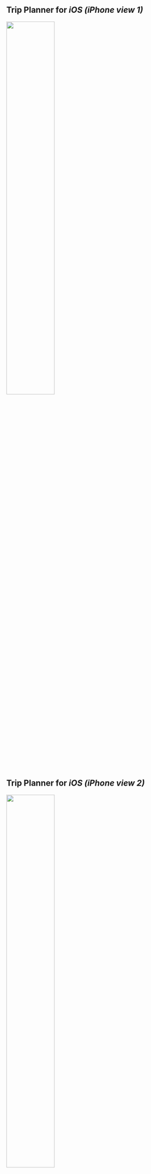 
## Trip Planner for *iOS (iPhone view 1)*
<img src="https://pluginsights.ca1.qualtrics.com/ControlPanel/Graphic.php?IM=IM_7W0eGcmCiKSCOwZ" width="50%;" />

<br>

## Trip Planner for *iOS (iPhone view 2)*
<img src="https://pluginsights.ca1.qualtrics.com/ControlPanel/Graphic.php?IM=IM_6tenDRkpSbuN7Yp" width="50%;" />

<br><br>

## Trip Planner for *WEB (PlugShare.com view 1)*
<img src="https://pluginsights.ca1.qualtrics.com/ControlPanel/Graphic.php?IM=IM_cu0dNwvEyzGJ5Gt" width="100%;" />

<br>

## Trip Planner for *WEB (PlugShare.com view 2)*
<img src="https://pluginsights.ca1.qualtrics.com/ControlPanel/Graphic.php?IM=IM_6DWAjCV0vjgQuPz" width="100%;" />

<br><br>

### _This link should have opened in a new window.<br>Please navigate back to the survey page when you're done here._
